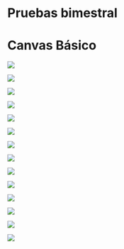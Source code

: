 # Pruebas bimestral


# Canvas Básico

![](img/Captura%20de%20pantalla%20de%202022-06-14%2007-52-04.png)


![](img/Captura%20de%20pantalla%20de%202022-06-14%2008-26-04.png)

![](img/Captura%20de%20pantalla%20de%202022-06-14%2009-28-16.png)


![](img/captura4.png)

![](img/cap5.png)


![](img/cap6.png)


![](img/cap7.png)

![](img/cap8.png)


![](img/cap9.png)

![](img/Captura%20de%20pantalla%20de%202022-06-15%2016-13-19.png)


![](img/cap11.png)

![](img/cap%2012.png)

![](img/cap13.png)

![](img/cap14.png)